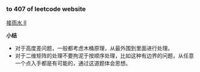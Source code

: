### to 407 of leetcode website

[接雨水 II](https://leetcode-cn.com/problems/trapping-rain-water-ii/)

**小结**
- 对于高度差问题，一般都考虑木桶原理，从最外围到里面进行处理。
- 对于二维矩阵的处理不要拘泥于按顺序处理，比如这种有边界的问题，从任意一个点入手都是有可能的，通过这道题体会思想。